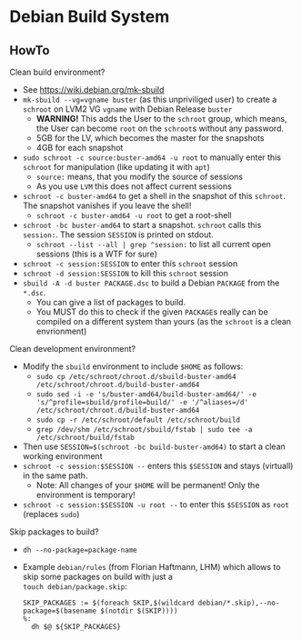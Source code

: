 # Debian Build System

## HowTo

Clean build environment?

- See https://wiki.debian.org/mk-sbuild
- `mk-sbuild --vg=vgname buster` (as this unpriviliged user) to create a `schroot` on LVM2 VG `vgname` with Debian Release `buster`
  - **WARNING!**  This adds the User to the `schroot` group, which means, the User can become `root` on the `schroot`s without any password.
  - 5GB for the LV, which becomes the master for the snapshots
  - 4GB for each snapshot
- `sudo schroot -c source:buster-amd64 -u root` to manually enter this `schroot` for manipulation (like updating it with `apt`)
  - `source:` means, that you modify the source of sessions
  - As you use `LVM` this does not affect current sessions
- `schroot -c buster-amd64` to get a shell in the snapshot of this `schroot`.  The snapshot vanishes if you leave the shell!
  - `schroot -c buster-amd64 -u root` to get a root-shell
- `schroot -bc buster-amd64` to start a snapshot.  `schroot` calls this `session:`.  The session `SESSION` is printed on stdout.
  - `schroot --list --all | grep ^session:` to list all current open sessions (this is a WTF for sure)
- `schroot -c session:SESSION` to enter this `schroot` session
- `schroot -d session:SESSION` to kill this `schroot` session
- `sbuild -A -d buster PACKAGE.dsc` to build a Debian `PACKAGE` from the `*.dsc`.
  - You can give a list of packages to build.
  - You MUST do this to check if the given `PACKAGE`s really can be compiled on a different system than yours (as the `schroot` is a clean envrionment)

Clean development environment?

- Modify the `sbuild` environment to include `$HOME` as follows:
  - `sudo cp /etc/schroot/chroot.d/sbuild-buster-amd64 /etc/schroot/chroot.d/build-buster-amd64`
  - `sudo sed -i -e 's/buster-amd64/build-buster-amd64/' -e 's/^profile=sbuild/profile=build/' -e '/^aliases=/d' /etc/schroot/chroot.d/build-buster-amd64`
  - `sudo cp -r /etc/schroot/default /etc/schroot/build`
  - `grep /dev/shm /etc/schroot/sbuild/fstab | sudo tee -a /etc/schroot/build/fstab`
- Then use `SESSION=$(schroot -bc build-buster-amd64)` to start a clean working environment
- `schroot -c session:$SESSION --` enters this `$SESSION` and stays (virtuall) in the same path.
  - Note: All changes of your `$HOME` will be permanent!  Only the environment is temporary!
- `schroot -c session:$SESSION -u root --` to enter this `$SESSION` as `root` (replaces `sudo`)

Skip packages to build?

- `dh --no-package=package-name`
- Example `debian/rules` (from Florian Haftmann, LHM) which allows to skip some packages on build with just a  
  `touch debian/package.skip`:

      SKIP_PACKAGES := $(foreach SKIP,$(wildcard debian/*.skip),--no-package=$(basename $(notdir $(SKIP))))
      %:
      	dh $@ ${SKIP_PACKAGES}
